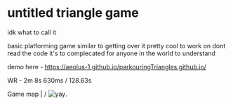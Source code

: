 # untitled triangle game

idk what to call it

basic platforming game similar to getting over it
pretty cool to work on
dont read the code it's to complecated for anyone in the world to understand


demo here - https://aeolus-1.github.io/parkouringTriangles.github.io/

WR - 2m 8s 630ms / 128.63s 

Game map 
 |
\/
![yay](https://github.com/aeolus-1/triangleGame.github.io/blob/73ec873c87a5d4a467b9e7b15f522f1ef9192a01/gameMap.png "ur gay now").


